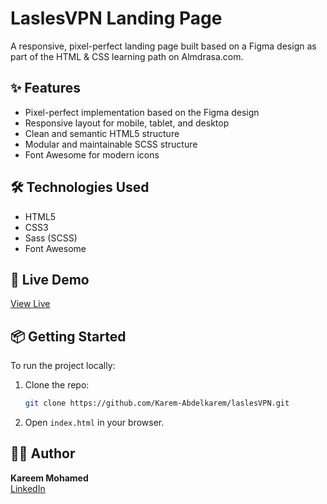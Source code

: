 # LaslesVPN Landing Page

A responsive, pixel-perfect landing page built based on a Figma design as part of the HTML & CSS learning path on Almdrasa.com.

## ✨ Features

- Pixel-perfect implementation based on the Figma design
- Responsive layout for mobile, tablet, and desktop
- Clean and semantic HTML5 structure
- Modular and maintainable SCSS structure
- Font Awesome for modern icons

## 🛠️ Technologies Used

- HTML5  
- CSS3  
- Sass (SCSS)  
- Font Awesome


## 🚀 Live Demo

[View Live](https://karem-abdelkarem.github.io/laslesVPN/) <!-- Replace with your GitHub Pages link -->


## 📦 Getting Started

To run the project locally:

1. Clone the repo:
   ```bash
   git clone https://github.com/Karem-Abdelkarem/laslesVPN.git
   ```

2. Open `index.html` in your browser.

## 🙋‍♂️ Author

**Kareem Mohamed**  
[LinkedIn](https://www.linkedin.com/in/kareem-mohamed-155304345/)  
